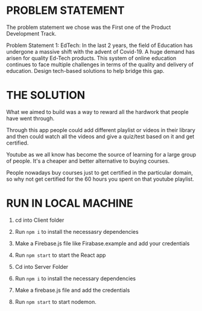 # PROBLEM STATEMENT

The problem statement we chose was the First one of the Product Development Track.


Problem Statement 1:
EdTech: In the last 2 years, the field of Education has undergone a massive shift
with the advent of Covid-19. A huge demand has arisen for quality Ed-Tech
products. This system of online education continues to face multiple challenges in
terms of the quality and delivery of education. Design tech-based solutions to help
bridge this gap.

# THE SOLUTION
What we aimed to build was a way to reward all the hardwork that people have went through.

 Through this app people could add different playlist or videos in their library and then could watch all the videos and give a quiz/test based on it and get certified.

Youtube as we all know has become the source of learning for a large group of people. It's a cheaper and better alternative to buying courses.

 People nowadays buy courses just to get certified in the particular domain, so why not get certified for the 60 hours you spent on that youtube playlist.

# RUN IN LOCAL MACHINE

1. cd into Client folder
2. Run `npm i` to install the necessasry dependencies
3. Make a Firebase.js file like Firabase.example and add your credentials
4. Run `npm start` to start the React app

5. Cd into Server Folder
2. Run `npm i` to install the necessary dependencies
3. Make a firebase.js file and add the credentials
4. Run `npm start` to start nodemon.
